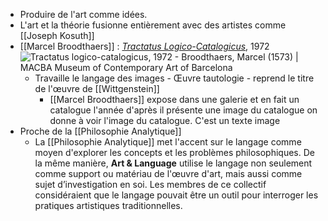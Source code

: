 - Produire de l'art comme idées.
- L'art et la théorie fusionne entièrement avec des artistes comme [[Joseph Kosuth]]
- [[Marcel Broodthaers]] : [*Tractatus Logico-Catalogicus*](https://www.macba.cat/en/art-artists/artists/broodthaers-marcel/tractatus-logico-catalogicus), 1972 ![Tractatus logico-catalogicus, 1972 - Broodthaers, Marcel (1573) | MACBA  Museum of Contemporary Art of Barcelona](https://img.macba.cat/public/styles/obra_ficha/public/imagenes/obras/1573_001_l.jpg?itok=zA7dSKwb)
	- Travaille le langage des images - Œuvre tautologie - reprend le titre de l'œuvre de [[Wittgenstein]]
		- [[Marcel Broodthaers]] expose dans une galerie et en fait un catalogue l'année d'après il présente une image du catalogue on donne à voir l'image du catalogue. C'est un texte image
- Proche de la [[Philosophie Analytique]]
	- La [[Philosophie Analytique]] met l'accent sur le langage comme moyen d'explorer les concepts et les problèmes philosophiques. De la même manière, **Art & Language** utilise le langage non seulement comme support ou matériau de l'œuvre d'art, mais aussi comme sujet d’investigation en soi. Les membres de ce collectif considéraient que le langage pouvait être un outil pour interroger les pratiques artistiques traditionnelles.